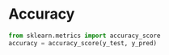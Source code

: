 # Accuracy 

```py 
from sklearn.metrics import accuracy_score
accuracy = accuracy_score(y_test, y_pred)
```
